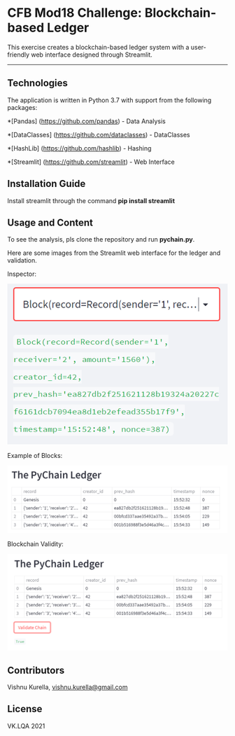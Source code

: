 # CFB Mod18 Challenge: Blockchain-based Ledger

This exercise creates a blockchain-based ledger system with a user-friendly web interface designed through Streamlit.  

---

## Technologies

The application is written in Python 3.7 with support from the following packages:  

*[Pandas] (https://github.com/pandas) - Data Analysis

*[DataClasses] (https://github.com/dataclasses) - DataClasses 

*[HashLib] (https://github.com/hashlib) - Hashing

*[Streamlit] (https://github.com/streamlit) - Web Interface


## Installation Guide

Install streamlit through the command **pip install streamlit**

## Usage and Content

To see the analysis, pls clone the repository and run **pychain.py**.  

Here are some images from the Streamlit web interface for the ledger and validation.

Inspector:

![BlockChain Inspector](Images/BlockChainInspector.PNG)

Example of Blocks: 

![PyChain Ledger](Images/PyChainLedger.PNG)

Blockchain Validity:

![Validation](Images/Validation.PNG)

## Contributors
Vishnu Kurella, vishnu.kurella@gmail.com

## License
VK.LQA 2021
